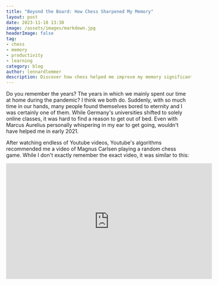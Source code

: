 ```yaml
---
title: "Beyond the Board: How Chess Sharpened My Memory"
layout: post
date: 2023-11-18 13:30
image: /assets/images/markdown.jpg
headerImage: false
tag:
- chess
- memory
- productivity
- learning
category: blog
author: lennardlemmer
description: Discover how chess helped me improve my memory significantly after two years of active playing
---
```


Do you remember the years? The years in which we mainly spent our time at home during the pandemic? I think we both do. Suddenly, with so much time in our hands, 
many people found themselves bored to eternity and I was certainly one of them. While Germany's universities shifted to solely online classes, it was hard to find a reason to get out of bed. 
Even with Marcus Aurelius personally whispering in my ear to get going, wouldn't have helped me in early 2021. 

After watching endless of Youtube videos, Youtube's algorithms recommended me a video of Magnus Carlsen playing a random chess game. While I don't exactly remember the exact video, it was similar to this:
<iframe width="560" height="315" src="https://www.youtube.com/embed/mBNmnZTOyb4?si=G2_FRhJTM5sM5mkq" title="YouTube video player" frameborder="0" allow="accelerometer; autoplay; clipboard-write; encrypted-media; gyroscope; picture-in-picture; web-share" allowfullscreen></iframe>
